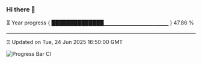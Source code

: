 ### Hi there 👋

⏳ Year progress { ██████████████▁▁▁▁▁▁▁▁▁▁▁▁▁▁▁▁ } 47.86 %

---

⏰ Updated on Tue, 24 Jun 2025 16:50:00 GMT

![Progress Bar CI](https://github.com/IshwaranRudhara/GIT-ACTION/workflows/Progress%20Bar%20CI/badge.svg)
